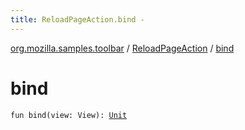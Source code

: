 ```yaml
---
title: ReloadPageAction.bind - 
---
```


[org.mozilla.samples.toolbar](../index.html) / [ReloadPageAction](index.html) / [bind](./bind.html)

# bind

`fun bind(view: View): `[`Unit`](https://kotlinlang.org/api/latest/jvm/stdlib/kotlin/-unit/index.html)
